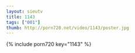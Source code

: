```yaml
--- 
layout: sieutv
title: 1143
tags: ["001"]
thumb: http://porn720.net/video/1143/poster.jpg
---
```

{% include porn720 key="1143" %} 
